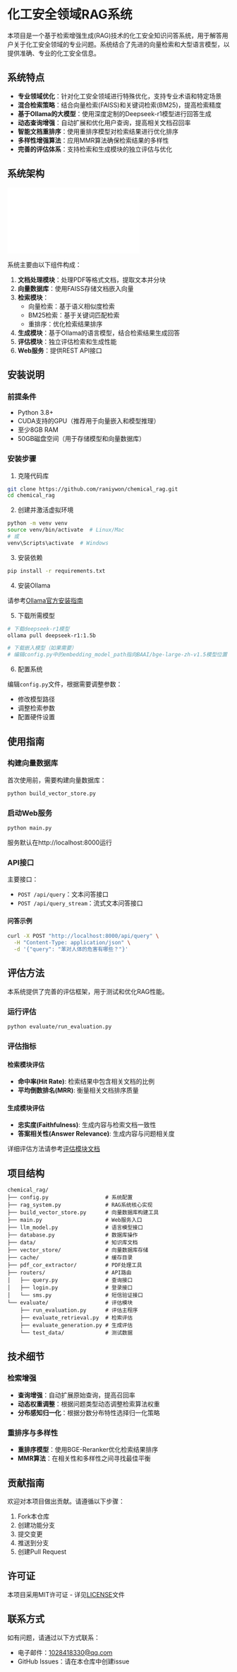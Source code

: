 # 化工安全领域RAG系统

本项目是一个基于检索增强生成(RAG)技术的化工安全知识问答系统，用于解答用户关于化工安全领域的专业问题。系统结合了先进的向量检索和大型语言模型，以提供准确、专业的化工安全信息。

## 系统特点

- **专业领域优化**：针对化工安全领域进行特殊优化，支持专业术语和特定场景
- **混合检索策略**：结合向量检索(FAISS)和关键词检索(BM25)，提高检索精度
- **基于Ollama的大模型**：使用深度定制的Deepseek-r1模型进行回答生成
- **动态查询增强**：自动扩展和优化用户查询，提高相关文档召回率
- **智能文档重排序**：使用重排序模型对检索结果进行优化排序
- **多样性增强算法**：应用MMR算法确保检索结果的多样性
- **完善的评估体系**：支持检索和生成模块的独立评估与优化

## 系统架构

![RAG系统架构](assets/rag-architecture.md)

系统主要由以下组件构成：

1. **文档处理模块**：处理PDF等格式文档，提取文本并分块
2. **向量数据库**：使用FAISS存储文档嵌入向量
3. **检索模块**：
   - 向量检索：基于语义相似度检索
   - BM25检索：基于关键词匹配检索
   - 重排序：优化检索结果排序
4. **生成模块**：基于Ollama的语言模型，结合检索结果生成回答
5. **评估模块**：独立评估检索和生成性能
6. **Web服务**：提供REST API接口

## 安装说明

### 前提条件

- Python 3.8+
- CUDA支持的GPU（推荐用于向量嵌入和模型推理）
- 至少8GB RAM
- 50GB磁盘空间（用于存储模型和向量数据库）

### 安装步骤

1. 克隆代码库

```bash
git clone https://github.com/raniywon/chemical_rag.git
cd chemical_rag
```

2. 创建并激活虚拟环境

```bash
python -m venv venv
source venv/bin/activate  # Linux/Mac
# 或
venv\Scripts\activate  # Windows
```

3. 安装依赖

```bash
pip install -r requirements.txt
```

4. 安装Ollama

请参考[Ollama官方安装指南](https://ollama.ai/download)

5. 下载所需模型

```bash
# 下载deepseek-r1模型
ollama pull deepseek-r1:1.5b

# 下载嵌入模型（如果需要）
# 编辑config.py中的embedding_model_path指向BAAI/bge-large-zh-v1.5模型位置
```

6. 配置系统

编辑`config.py`文件，根据需要调整参数：
- 修改模型路径
- 调整检索参数
- 配置硬件设置

## 使用指南

### 构建向量数据库

首次使用前，需要构建向量数据库：

```bash
python build_vector_store.py
```

### 启动Web服务

```bash
python main.py
```

服务默认在http://localhost:8000运行

### API接口

主要接口：

- `POST /api/query`：文本问答接口
- `POST /api/query_stream`：流式文本问答接口

#### 问答示例

```bash
curl -X POST "http://localhost:8000/api/query" \
  -H "Content-Type: application/json" \
  -d '{"query": "苯对人体的危害有哪些？"}'
```

## 评估方法

本系统提供了完善的评估框架，用于测试和优化RAG性能。

### 运行评估

```bash
python evaluate/run_evaluation.py
```

### 评估指标

#### 检索模块评估
- **命中率(Hit Rate)**: 检索结果中包含相关文档的比例
- **平均倒数排名(MRR)**: 衡量相关文档排序质量

#### 生成模块评估
- **忠实度(Faithfulness)**: 生成内容与检索文档一致性
- **答案相关性(Answer Relevance)**: 生成内容与问题相关度

详细评估方法请参考[评估模块文档](evaluate/README.md)

## 项目结构

```
chemical_rag/
├── config.py                  # 系统配置
├── rag_system.py              # RAG系统核心实现
├── build_vector_store.py      # 向量数据库构建工具
├── main.py                    # Web服务入口
├── llm_model.py               # 语言模型接口
├── database.py                # 数据库操作
├── data/                      # 知识库文档
├── vector_store/              # 向量数据库存储
├── cache/                     # 缓存目录
├── pdf_cor_extractor/         # PDF处理工具
├── routers/                   # API路由
│   ├── query.py               # 查询接口
│   ├── login.py               # 登录接口
│   └── sms.py                 # 短信验证接口
└── evaluate/                  # 评估模块
    ├── run_evaluation.py      # 评估主程序
    ├── evaluate_retrieval.py  # 检索评估
    ├── evaluate_generation.py # 生成评估
    └── test_data/             # 测试数据
```

## 技术细节

### 检索增强

- **查询增强**：自动扩展原始查询，提高召回率
- **动态权重调整**：根据问题类型动态调整检索算法权重
- **分布感知归一化**：根据分数分布特性选择归一化策略

### 重排序与多样性

- **重排序模型**：使用BGE-Reranker优化检索结果排序
- **MMR算法**：在相关性和多样性之间寻找最佳平衡

## 贡献指南

欢迎对本项目做出贡献。请遵循以下步骤：

1. Fork本仓库
2. 创建功能分支
3. 提交变更
4. 推送到分支
5. 创建Pull Request

## 许可证

本项目采用MIT许可证 - 详见[LICENSE](LICENSE)文件

## 联系方式

如有问题，请通过以下方式联系：

- 电子邮件：1028418330@qq.com
- GitHub Issues：请在本仓库中创建issue 